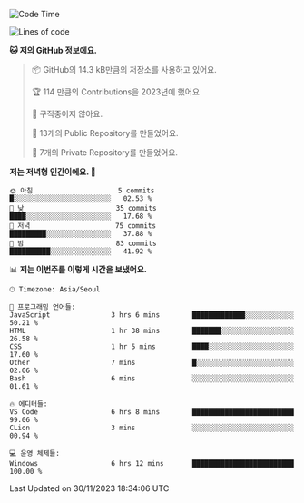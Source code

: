   <!--START_SECTION:waka-->
![Code Time](http://img.shields.io/badge/Code%20Time-283%20hrs%2051%20mins-blue)

![Lines of code](https://img.shields.io/badge/%EC%A0%80%EB%8A%94%20%EC%97%AC%ED%83%9C%EA%B9%8C%EC%A7%80%20-176.7%20thousand%20%EC%A4%84%EC%9D%98%20%EC%BD%94%EB%93%9C%EB%A5%BC%20%EC%9E%91%EC%84%B1%ED%96%88%EC%96%B4%EC%9A%94.-blue)

**🐱 저의 GitHub 정보에요.** 

> 📦 GitHub의 14.3 kB만큼의 저장소를 사용하고 있어요. 
 > 
> 🏆 114 만큼의 Contributions을 2023년에 했어요
 > 
> 🚫 구직중이지 않아요.
 > 
> 📜 13개의 Public Repository를 만들었어요. 
 > 
> 🔑 7개의 Private Repository를 만들었어요. 
 > 
**저는 저녁형 인간이에요. 🦉** 

```text
🌞 아침                     5 commits           █░░░░░░░░░░░░░░░░░░░░░░░░   02.53 % 
🌆 낮　                     35 commits          ████░░░░░░░░░░░░░░░░░░░░░   17.68 % 
🌃 저녁                     75 commits          █████████░░░░░░░░░░░░░░░░   37.88 % 
🌙 밤　                     83 commits          ██████████░░░░░░░░░░░░░░░   41.92 % 
```


📊 **저는 이번주를 이렇게 시간을 보냈어요.** 

```text
🕑︎ Timezone: Asia/Seoul

💬 프로그래밍 언어들: 
JavaScript               3 hrs 6 mins        █████████████░░░░░░░░░░░░   50.21 % 
HTML                     1 hr 38 mins        ███████░░░░░░░░░░░░░░░░░░   26.58 % 
CSS                      1 hr 5 mins         ████░░░░░░░░░░░░░░░░░░░░░   17.60 % 
Other                    7 mins              █░░░░░░░░░░░░░░░░░░░░░░░░   02.06 % 
Bash                     6 mins              ░░░░░░░░░░░░░░░░░░░░░░░░░   01.61 % 

🔥 에디터들: 
VS Code                  6 hrs 8 mins        █████████████████████████   99.06 % 
CLion                    3 mins              ░░░░░░░░░░░░░░░░░░░░░░░░░   00.94 % 

💻 운영 체제들: 
Windows                  6 hrs 12 mins       █████████████████████████   100.00 % 
```


 Last Updated on 30/11/2023 18:34:06 UTC
<!--END_SECTION:waka-->
